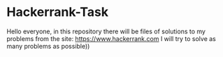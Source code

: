 # Hackerrank-Task
Hello everyone, in this repository there will be files of solutions to my problems from the site:
https://www.hackerrank.com
I will try to solve as many problems as possible))
